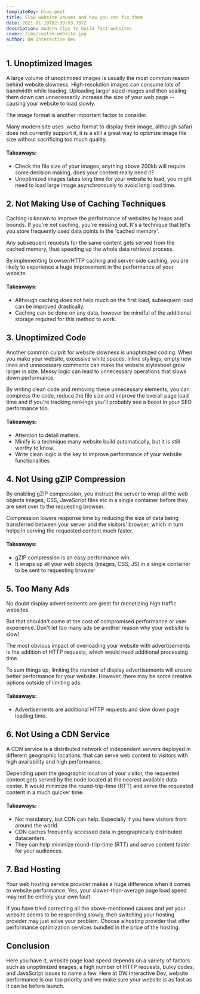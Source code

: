 ```yaml
---
templateKey: blog-post
title: Slow website causes and how you can fix them
date: 2021-01-10T02:39:53.737Z
description: modern tips to build fast websites
cover: /img/custom-website.jpg
author: DW Interactive Dev
---
```

## 1. Unoptimized Images

A large volume of unoptimized images is usually the most common reason behind website slowness. High-resolution images can consume lots of bandwidth while loading. Uploading larger sized images and then scaling them down can unnecessarily increase the size of your web page -- causing your website to load slowly.

The image format is another important factor to consider.

Many modern site uses .webp format to display their image, although safari does not currently support it, it is a still a great way to optimize image file size without sacrificing too much quality.

#### Takeaways:

* Check the file size of your images, anything above 200kb will require some decision making, does your content really need it?
* Unoptimized images takes long time for your website to load, you might need to load large image asynchronously to avoid long load time.

## 2. Not Making Use of Caching Techniques

Caching is known to improve the performance of websites by leaps and bounds. If you're not caching, you're missing out. It's a technique that let's you store frequently used data points in the 'cached memory'.

Any subsequent requests for the same content gets served from the cached memory, thus speeding up the whole data retrieval process.

By implementing browser/HTTP caching and server-side caching, you are likely to experience a huge improvement in the performance of your website.

#### Takeaways:

* Although caching does not help much on the first load, subsequent load can be improved drastically.
* Caching can be done on any data, however be mindful of the additional storage required for this method to work.

## 3. Unoptimized Code

Another common culprit for website slowness is unoptimized coding. When you make your website, excessive white spaces, inline stylings, empty new lines and unnecessary comments can make the website stylesheet grow larger in size. Messy logic can lead to unnecessary operations that slows down performance.

By writing clean code and removing these unnecessary elements, you can compress the code, reduce the file size and improve the overall page load time and if you're tracking rankings you'll probably see a boost in your SEO performance too.

#### Takeaways:

* Attention to detail matters.
* Minify is a technique many website build automatically, but it is still worthy to know.
* Write clean logic is the key to improve performance of your website functionalities

## 4. Not Using gZIP Compression

By enabling gZIP compression, you instruct the server to wrap all the web objects images, CSS, JavaScript files etc in a single container before they are sent over to the requesting browser.

Compression lowers response time by reducing the size of data being transferred between your server and the visitors' browser, which in turn helps in serving the requested content much faster.

#### Takeaways:

* gZIP compression is an easy performance win.
* It wraps up all your web objects (images, CSS, JS) in a single container to be sent to requesting browser

## 5. Too Many Ads

No doubt display advertisements are great for monetizing high traffic websites.

But that shouldn't come at the cost of compromised performance or user experience. Don't let too many ads be another reason why your website is slow!


The most obvious impact of overloading your website with advertisements is the addition of HTTP requests, which would need additional processing time.

To sum things up, limiting the number of display advertisements will ensure better performance for your website. However, there may be some creative options outside of limiting ads.

#### Takeaways:

* Advertisements are additional HTTP requests and slow down page loading time.

## 6. Not Using a CDN Service

A CDN service is a distributed network of independent servers deployed in different geographic locations, that can serve web content to visitors with high availability and high performance.

Depending upon the geographic location of your visitor, the requested content gets served by the node located at the nearest available data center. It would minimize the round-trip-time (RTT) and serve the requested content in a much quicker time.

#### Takeaways:

* Not mandatory, but CDN can help. Especially if you have visitors from around the world.
* CDN caches frequently accessed data in geographically distributed datacenters.
* They can help minimize round-trip-time (RTT) and serve content faster for your audiences.

## 7. Bad Hosting

Your web hosting service provider makes a huge difference when it comes to website performance. Yes, your slower-than-average page load speed may not be entirely your own fault.

If you have tried correcting all the above-mentioned causes and yet your website seems to be responding slowly, then switching your hosting provider may just solve your problem. Choose a hosting provider that offer performance optimization services bundled in the price of the hosting.

## Conclusion

Here you have it, website page load speed depends on a variety of factors such as unoptimized images, a high number of HTTP requests, bulky codes, and JavaScript issues to name a few. Here at DW Interactive Dev, website performance is our top priority and we make sure your website is as fast as it can be before launch.
